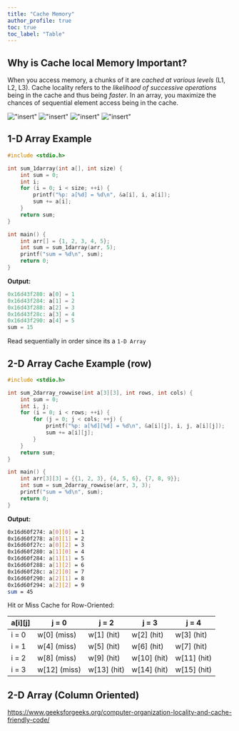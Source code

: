 ```yaml
---
title: "Cache Memory"
author_profile: true
toc: true
toc_label: "Table"
---
```



## Why is **Cache** local Memory Important?

When you access memory, a chunks of it are *cached at various levels* (L1, L2, L3). Cache locality refers to the *likelihood of successive operations* being in the cache and thus being *faster*. In an array, you maximize the chances of sequential element access being in the cache.

!["insert"](/images/cache1.png)
!["insert"](/images/cache2.png)
!["insert"](/images/cache3.png)
!["insert"](/images/cache4.png)


## 1-D Array Example

```c
#include <stdio.h>

int sum_1darray(int a[], int size) {
    int sum = 0;
    int i;
    for (i = 0; i < size; ++i) {
        printf("%p: a[%d] = %d\n", &a[i], i, a[i]);
        sum += a[i];
    }
    return sum;
}

int main() {
    int arr[] = {1, 2, 3, 4, 5};
    int sum = sum_1darray(arr, 5);
    printf("sum = %d\n", sum);
    return 0;
}
```


**Output:**

```c
0x16d43f280: a[0] = 1
0x16d43f284: a[1] = 2
0x16d43f288: a[2] = 3
0x16d43f28c: a[3] = 4
0x16d43f290: a[4] = 5
sum = 15
```

Read sequentially in order since its a `1-D Array`


## 2-D Array Cache Example (row)


```c
#include <stdio.h>

int sum_2darray_rowwise(int a[3][3], int rows, int cols) {
    int sum = 0;
    int i, j;
    for (i = 0; i < rows; ++i) {
        for (j = 0; j < cols; ++j) {
            printf("%p: a[%d][%d] = %d\n", &a[i][j], i, j, a[i][j]);
            sum += a[i][j];
        }
    }
    return sum;
}

int main() {
    int arr[3][3] = {{1, 2, 3}, {4, 5, 6}, {7, 8, 9}};
    int sum = sum_2darray_rowwise(arr, 3, 3);
    printf("sum = %d\n", sum);
    return 0;
}
```


**Output:**

```bash
0x16d60f274: a[0][0] = 1
0x16d60f278: a[0][1] = 2
0x16d60f27c: a[0][2] = 3
0x16d60f280: a[1][0] = 4
0x16d60f284: a[1][1] = 5
0x16d60f288: a[1][2] = 6
0x16d60f28c: a[2][0] = 7
0x16d60f290: a[2][1] = 8
0x16d60f294: a[2][2] = 9
sum = 45
```

Hit or Miss Cache for Row-Oriented:

| a[i][j] | j = 0        |  j = 2      | j = 3       | j = 4       |
|---------|--------------|-------------|-------------|-------------|
| i = 0   |  w[0] (miss) |  w[1] (hit) |  w[2] (hit) |  w[3] (hit) |
| i = 1   |  w[4] (miss) |  w[5] (hit) |  w[6] (hit) |  w[7] (hit) |
| i = 2   |  w[8] (miss) |  w[9] (hit) | w[10] (hit) | w[11] (hit) |
| i = 3   | w[12] (miss) | w[13] (hit) | w[14] (hit) | w[15] (hit) |



## 2-D Array (Column Oriented)

https://www.geeksforgeeks.org/computer-organization-locality-and-cache-friendly-code/

